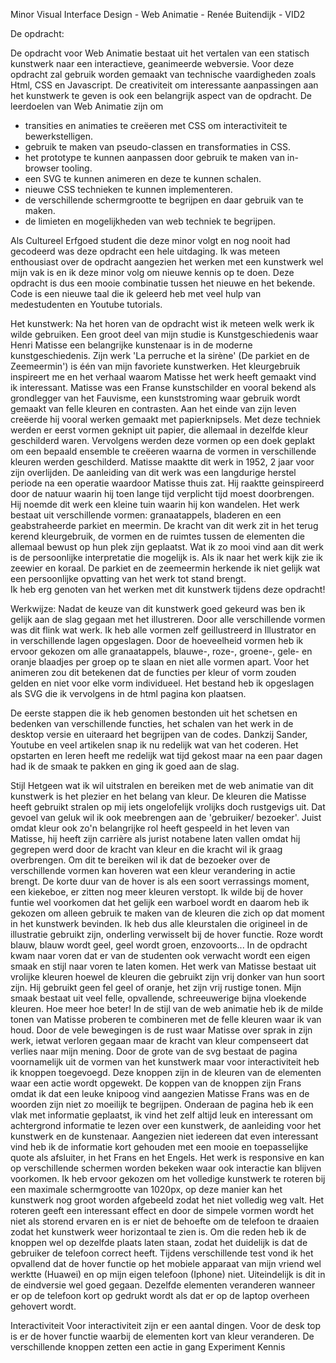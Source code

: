 Minor Visual Interface Design - Web Animatie - Renée Buitendijk - VID2

De opdracht:

De opdracht voor Web Animatie bestaat uit het vertalen van een statisch kunstwerk naar een interactieve, geanimeerde webversie. 
Voor deze opdracht zal gebruik worden gemaakt van technische vaardigheden zoals Html, CSS en Javascript. De creativiteit om interessante
aanpassingen aan het kunstwerk te geven is ook een belangrijk aspect van de opdracht. 
De leerdoelen van Web Animatie zijn om
- transities en animaties te creëeren met CSS om interactiviteit te bewerkstelligen.
- gebruik te maken van pseudo-classen en transformaties in CSS.
- het prototype te kunnen aanpassen door gebruik te maken van in-browser tooling.
- een SVG te kunnen animeren en deze te kunnen schalen. 
- nieuwe CSS technieken te kunnen implementeren.
- de verschillende schermgrootte te begrijpen en daar gebruik van te maken.
- de limieten en mogelijkheden van web techniek te begrijpen. 

Als Cultureel Erfgoed student die deze minor volgt en nog nooit had gecodeerd was deze opdracht een hele uitdaging. Ik was meteen enthousiast over de opdracht aangezien het werken met een kunstwerk wel mijn vak is en ik deze minor volg om nieuwe kennis op te doen. 
Deze opdracht is dus een mooie combinatie tussen het nieuwe en het bekende. Code is een nieuwe taal die ik geleerd heb met veel hulp van 
medestudenten en Youtube tutorials.

Het kunstwerk:
Na het horen van de opdracht wist ik meteen welk werk ik wilde gebruiken. Een groot deel van mijn studie is Kunstgeschiedenis waar Henri
Matisse een belangrijke kunstenaar is in de moderne kunstgeschiedenis. Zijn werk 'La perruche et la sirène' (De parkiet en de Zeemeermin') is één van mijn favoriete kunstwerken. Het kleurgebruik inspireert me en het verhaal waarom Matisse het werk heeft gemaakt vind ik interessant. Matisse was een Franse kunstschilder en vooral bekend als grondlegger van het Fauvisme, een kunststroming waar gebruik wordt gemaakt van felle kleuren en contrasten. Aan het einde van zijn leven creëerde hij vooral werken gemaakt met papierknipsels. Met deze techniek werden er eerst vormen geknipt uit papier, die allemaal in dezelfde kleur geschilderd waren. Vervolgens werden deze vormen op een doek geplakt om een bepaald ensemble te creëeren waarna de vormen in verschillende kleuren werden geschilderd. Matisse maaktte dit werk in 1952, 2 jaar voor zijn overlijden. De aanleiding van dit werk was een langdurige herstel periode na een operatie waardoor Matisse thuis zat. Hij raaktte geinspireerd door de natuur waarin hij toen lange tijd verplicht tijd moest doorbrengen. Hij noemde dit werk een kleine tuin waarin hij kon wandelen. Het werk bestaat uit verschillende vormen: granaatappels, bladeren en een geabstraheerde parkiet en meermin. De kracht van dit werk zit in het terug kerend kleurgebruik, de vormen en de ruimtes tussen de elementen die allemaal bewust op hun plek zijn geplaatst. 
Wat ik zo mooi vind aan dit werk is de persoonlijke interpretatie die mogelijk is. Als ik naar het werk kijk zie ik zeewier en koraal. De parkiet en de zeemeermin herkende ik niet gelijk wat een persoonlijke opvatting van het werk tot stand brengt.  
Ik heb erg genoten van het werken met dit kunstwerk tijdens deze opdracht!

Werkwijze:
Nadat de keuze van dit kunstwerk goed gekeurd was ben ik gelijk aan de slag gegaan met het illustreren. Door alle verschillende vormen was dit flink wat werk. Ik heb alle vormen zelf geillustreerd in Illustrator en in verschillende lagen opgeslagen. Door de hoeveelheid vormen heb ik ervoor gekozen om alle granaatappels, blauwe-, roze-, groene-, gele- en oranje blaadjes per groep op te slaan en niet alle vormen apart. Voor het animeren zou dit betekenen dat de functies per kleur of vorm zouden gelden en niet voor elke vorm individueel. Het bestand heb ik opgeslagen als SVG die ik vervolgens in de html pagina kon plaatsen. 

De eerste stappen die ik heb genomen bestonden uit het schetsen en bedenken van verschillende functies, het schalen van het werk in de desktop versie en uiteraard het begrijpen van de codes. Dankzij Sander, Youtube en veel artikelen snap ik nu redelijk wat van het coderen. Het opstarten en leren heeft me redelijk wat tijd gekost maar na een paar dagen had ik de smaak te pakken en ging ik goed aan de slag. 

Stijl 
Hetgeen wat ik wil uitstralen en bereiken met de web animatie van dit kunstwerk is het plezier en het belang van kleur. De kleuren die Matisse heeft gebruikt stralen op mij iets ongelofelijk vrolijks doch rustgevigs uit. Dat gevoel van geluk wil ik ook meebrengen aan de 'gebruiker/ bezoeker'. Juist omdat kleur ook zo'n belangrijke rol heeft gespeeld in het leven van Matisse, hij heeft zijn carrière als jurist notabene laten vallen omdat hij gegrepen werd door de kracht van kleur en die kracht wil ik graag overbrengen. 
Om dit te bereiken wil ik dat de bezoeker over de verschillende vormen kan hoveren wat een kleur verandering in actie brengt. De korte duur van de hover is als een soort verrassings moment, een kiekeboe, er zitten nog meer kleuren verstopt. 
Ik wilde bij de hover funtie wel voorkomen dat het gelijk een warboel wordt en daarom heb ik gekozen om alleen gebruik te maken van de kleuren die zich op dat moment in het kunstwerk bevinden. Ik heb dus alle kleurstalen die origineel in de illustratie gebruikt zijn, onderling verwisselt bij de hover functie. Roze wordt blauw, blauw wordt geel, geel wordt groen, enzovoorts...
In de opdracht kwam naar voren dat er van de studenten ook verwacht wordt een eigen smaak en stijl naar voren te laten komen. 
Het werk van Matisse bestaat uit vrolijke kleuren hoewel de kleuren die gebruikt zijn vrij donker van hun soort zijn. Hij gebruikt geen fel geel of oranje, het zijn vrij rustige tonen. Mijn smaak bestaat uit veel felle, opvallende, schreeuwerige bijna vloekende kleuren. Hoe meer hoe beter! In de stijl van de web animatie heb ik de milde tonen van Matisse proberen te combineren met de felle kleuren waar ik van houd. Door de vele bewegingen is de rust waar Matisse over sprak in zijn werk, ietwat verloren gegaan maar de kracht van kleur compenseert dat verlies naar mijn mening. 
Door de grote van de svg bestaat de pagina voornamelijk uit de vormen van het kunstwerk maar voor interactiviteit heb ik knoppen toegevoegd. Deze knoppen zijn in de kleuren van de elementen waar een actie wordt opgewekt. De koppen van de knoppen zijn Frans omdat ik dat een leuke knipoog vind aangezien Matisse Frans was en de woorden zijn niet zo moeilijk te begrijpen. 
Onderaan de pagina heb ik een vlak met informatie geplaatst, ik vind het zelf altijd leuk en interessant om achtergrond informatie te lezen over een kunstwerk, de aanleiding voor het kunstwerk en de kunstenaar. Aangezien niet iedereen dat even interessant vind heb ik de informatie kort gehouden met een mooie en toepasselijke quote als afsluiter, in het Frans en het Engels. 
Het werk is responsive en kan op verschillende schermen worden bekeken waar ook interactie kan blijven voorkomen. Ik heb ervoor gekozen om het volledige kunstwerk te roteren bij een maximale schermgrootte van 1020px, op deze manier kan het kunstwerk nog groot worden afgebeeld zodat het niet volledig weg valt. Het roteren geeft een interessant effect en door de simpele vormen wordt het niet als storend ervaren en is er niet de behoefte om de telefoon te draaien zodat het kunstwerk weer horizontaal te zien is. Om die reden heb ik de knoppen wel op dezelfde plaats laten staan, zodat het duidelijk is dat de gebruiker de telefoon correct heeft. 
Tijdens verschillende test vond ik het opvallend dat de hover functie op het mobiele apparaat van mijn vriend wel werktte (Huawei) en op mijn eigen telefoon (Iphone) niet. Uiteindelijk is dit in de eindversie wel goed gegaan. Dezelfde elementen veranderen wanneer er op de telefoon kort op gedrukt wordt als dat er op de laptop overheen gehovert wordt. 

Interactiviteit
Voor interactiviteit zijn er een aantal dingen. Voor de desk top is er de hover functie waarbij de elementen kort van kleur veranderen.
De verschillende knoppen zetten een actie in gang 
Experiment
Kennis




